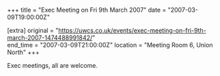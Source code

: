 +++
title = "Exec Meeting on Fri 9th March 2007"
date = "2007-03-09T19:00:00Z"

[extra]
original = "https://uwcs.co.uk/events/exec-meeting-on-fri-9th-march-2007-1474488991842/"    
end_time = "2007-03-09T21:00:00Z"
location = "Meeting Room 6, Union North"
+++

Exec meetings, all are welcome.


